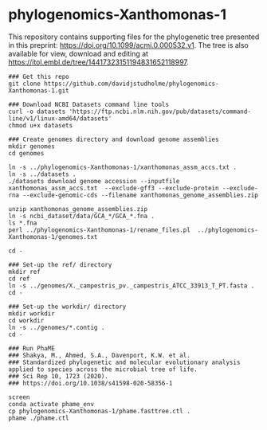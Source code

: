 # phylogenomics-Xanthomonas-1


This repository contains supporting files for the phylogenetic tree presented in this preprint: https://doi.org/10.1099/acmi.0.000532.v1. The tree is also available for view, download and editing at https://itol.embl.de/tree/14417323151194831652118997.


```
### Get this repo
git clone https://github.com/davidjstudholme/phylogenomics-Xanthomonas-1.git

### Download NCBI Datasets command line tools
curl -o datasets 'https://ftp.ncbi.nlm.nih.gov/pub/datasets/command-line/v1/linux-amd64/datasets'
chmod u+x datasets 

### Create genomes directory and download genome assemblies 
mkdir genomes
cd genomes

ln -s ../phylogenomics-Xanthomonas-1/xanthomonas_assm_accs.txt .
ln -s ../datasets .
./datasets download genome accession --inputfile xanthomonas_assm_accs.txt  --exclude-gff3 --exclude-protein --exclude-rna --exclude-genomic-cds --filename xanthomonas_genome_assemblies.zip

unzip xanthomonas_genome_assemblies.zip
ln -s ncbi_dataset/data/GCA_*/GCA_*.fna .
ls *.fna
perl ../phylogenomics-Xanthomonas-1/rename_files.pl  ../phylogenomics-Xanthomonas-1/genomes.txt

cd -

### Set-up the ref/ directory
mkdir ref
cd ref
ln -s ../genomes/X._campestris_pv._campestris_ATCC_33913_T_PT.fasta .
cd -

### Set-up the workdir/ directory
mkdir workdir
cd workdir
ln -s ../genomes/*.contig .
cd -

### Run PhaME
### Shakya, M., Ahmed, S.A., Davenport, K.W. et al. 
### Standardized phylogenetic and molecular evolutionary analysis applied to species across the microbial tree of life. 
### Sci Rep 10, 1723 (2020). 
### https://doi.org/10.1038/s41598-020-58356-1

screen
conda activate phame_env
cp phylogenomics-Xanthomonas-1/phame.fasttree.ctl .
phame ./phame.ctl

```



